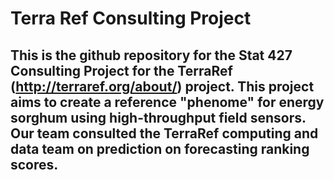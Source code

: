 # Terra Ref Consulting Project

## This is the github repository for the Stat 427 Consulting Project for the TerraRef (http://terraref.org/about/) project. This project aims to create a reference "phenome" for energy sorghum using high-throughput field sensors. Our team consulted the TerraRef computing and data team on prediction on forecasting ranking scores.


